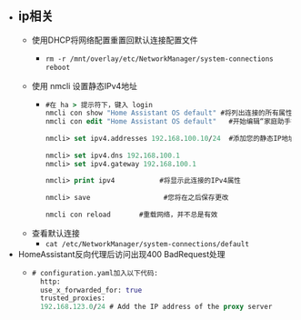 - ## ip相关
	- 使用DHCP将网络配置重置回默认连接配置文件
		- ```clojure
		  rm -r /mnt/overlay/etc/NetworkManager/system-connections
		  reboot
		  ```
	- 使用 nmcli 设置静态IPv4地址
		- ```clojure
		  #在 ha > 提示符下，键入 login
		  nmcli con show "Home Assistant OS default" #将列出连接的所有属性
		  nmcli con edit "Home Assistant OS default"   #开始编辑“家庭助手操作系统默认值”的配置设置
		    
		  nmcli> set ipv4.addresses 192.168.100.10/24  #添加您的静态IP地址（手动方法选择“是”）  
		    
		  nmcli> set ipv4.dns 192.168.100.1  
		  nmcli> set ipv4.gateway 192.168.100.1  
		    
		  nmcli> print ipv4           #将显示此连接的IPv4属性  
		    
		  nmcli> save                  #您将在之后保存更改  
		    
		  nmcli con reload       #重载网络，并不总是有效
		  ```
	- 查看默认连接
		- `cat /etc/NetworkManager/system-connections/default`
- HomeAssistant反向代理后访问出现400 BadRequest处理
	- ```clojure
	  # configuration.yaml加入以下代码:
	    http:  
	    use_x_forwarded_for: true  
	    trusted_proxies:  
	    192.168.123.0/24 # Add the IP address of the proxy server
	  ```